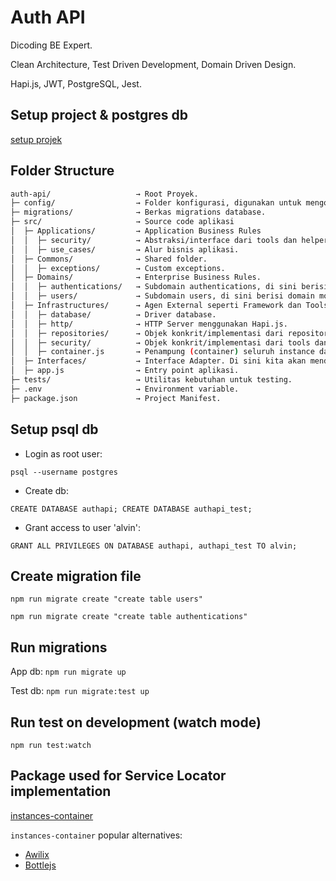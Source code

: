 # Auth API

Dicoding BE Expert.

Clean Architecture, Test Driven Development, Domain Driven Design.

Hapi.js, JWT, PostgreSQL, Jest.

## Setup project & postgres db

[setup projek](https://www.dicoding.com/academies/276/tutorials/18947)

## Folder Structure

```sh
auth-api/                   → Root Proyek.
├─ config/                  → Folder konfigurasi, digunakan untuk mengonfigurasi node-pg-migrate pada database testing.
├─ migrations/              → Berkas migrations database.
├─ src/                     → Source code aplikasi
│  ├─ Applications/         → Application Business Rules
│  │  ├─ security/          → Abstraksi/interface dari tools dan helper dalam hal security yang digunakan pada use case. Contohnya AuthTokenManager dan EncryptionHelper
│  │  ├─ use_cases/         → Alur bisnis aplikasi.
│  ├─ Commons/              → Shared folder.
│  │  ├─ exceptions/        → Custom exceptions.
│  ├─ Domains/              → Enterprise Business Rules.
│  │  ├─ authentications/   → Subdomain authentications, di sini berisi domain model (entities) dan abstraksi/interface AuthenticationRepository .
│  │  ├─ users/             → Subdomain users, di sini berisi domain model (entities) dan abstraksi/interface UserRepository.
│  ├─ Infrastructures/      → Agen External seperti Framework dan Tools External.
│  │  ├─ database/          → Driver database.
│  │  ├─ http/              → HTTP Server menggunakan Hapi.js.
│  │  ├─ repositories/      → Objek konkrit/implementasi dari repository domain.
│  │  ├─ security/          → Objek konkrit/implementasi dari tools dan helper dalam hal security.
│  │  ├─ container.js       → Penampung (container) seluruh instance dari service yang digunakan aplikasi.
│  ├─ Interfaces/           → Interface Adapter. Di sini kita akan mendefinisikan routes configuration dan juga handler yang dibungkus dengan Hapi Plugin.
│  ├─ app.js                → Entry point aplikasi.
├─ tests/                   → Utilitas kebutuhan untuk testing.
├─ .env                     → Environment variable.
├─ package.json             → Project Manifest.
```

## Setup psql db

- Login as root user:

```psql --username postgres```

- Create db:

```CREATE DATABASE authapi; CREATE DATABASE authapi_test;```

- Grant access to user 'alvin':

```GRANT ALL PRIVILEGES ON DATABASE authapi, authapi_test TO alvin;```

## Create migration file

```npm run migrate create "create table users"```

```npm run migrate create "create table authentications"```

## Run migrations

App db: ```npm run migrate up```

Test db: ```npm run migrate:test up```

## Run test on development (watch mode)

```npm run test:watch```

## Package used for Service Locator implementation

[instances-container](https://github.com/dimasmds/instances-container)

```instances-container``` popular alternatives:

- [Awilix](https://github.com/jeffijoe/awilix)
- [Bottlejs](https://github.com/young-steveo/bottlejs)
